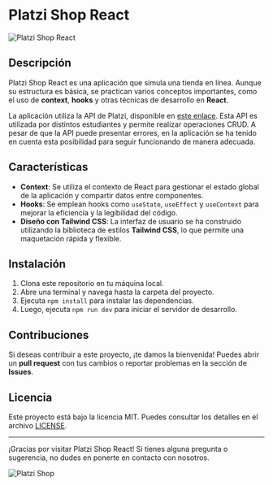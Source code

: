 # Platzi Shop React

![Platzi Shop React](https://miltondw.github.io/platzi-shop-react/)

## Descripción

Platzi Shop React es una aplicación que simula una tienda en línea. Aunque su estructura es básica, se practican varios conceptos importantes, como el uso de **context**, **hooks** y otras técnicas de desarrollo en **React**.

La aplicación utiliza la API de Platzi, disponible en [este enlace](https://fakeapi.platzi.com/en/rest/products/). Esta API es utilizada por distintos estudiantes y permite realizar operaciones CRUD. A pesar de que la API puede presentar errores, en la aplicación se ha tenido en cuenta esta posibilidad para seguir funcionando de manera adecuada.

## Características

- **Context**: Se utiliza el contexto de React para gestionar el estado global de la aplicación y compartir datos entre componentes.
- **Hooks**: Se emplean hooks como `useState`, `useEffect` y `useContext` para mejorar la eficiencia y la legibilidad del código.
- **Diseño con Tailwind CSS**: La interfaz de usuario se ha construido utilizando la biblioteca de estilos **Tailwind CSS**, lo que permite una maquetación rápida y flexible.

## Instalación

1. Clona este repositorio en tu máquina local.
2. Abre una terminal y navega hasta la carpeta del proyecto.
3. Ejecuta `npm install` para instalar las dependencias.
4. Luego, ejecuta `npm run dev` para iniciar el servidor de desarrollo.

## Contribuciones

Si deseas contribuir a este proyecto, ¡te damos la bienvenida! Puedes abrir un **pull request** con tus cambios o reportar problemas en la sección de **Issues**.

## Licencia

Este proyecto está bajo la licencia MIT. Puedes consultar los detalles en el archivo [LICENSE](LICENSE).

---

¡Gracias por visitar Platzi Shop React! Si tienes alguna pregunta o sugerencia, no dudes en ponerte en contacto con nosotros.

![Platzi Shop](https://miltondw.github.io/platzi-shop-react/)